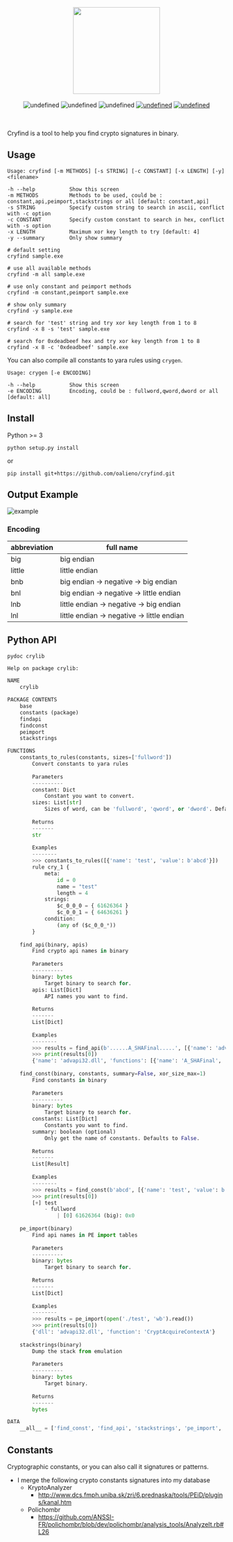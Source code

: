 <div id="mybrand" align="center">
    <img src="https://i.imgur.com/s50m6R0.png" height="200">
    <br><br>
    <a><img alt="undefined" src="https://img.shields.io/badge/release-v3.0.1-yellow?style=for-the-badge"></a>
    <a><img alt="undefined" src="https://img.shields.io/badge/license-MIT-brightgreen?style=for-the-badge"></a>
    <a><img alt="undefined" src="https://img.shields.io/badge/-python-9cf?style=for-the-badge&logo=python"></a>
    <a href="https://github.com/oalieno/cryfind/actions"><img alt="undefined" src="https://img.shields.io/badge/ci-pass-brightgreen?style=for-the-badge"></a>
    <a href="https://lgtm.com/projects/g/oalieno/cryfind/"><img alt="undefined" src="https://img.shields.io/badge/lgtm-1-yellow?style=for-the-badge"></a>
    <br><br><br>
</div>

Cryfind is a tool to help you find crypto signatures in binary.

## Usage

```
Usage: cryfind [-m METHODS] [-s STRING] [-c CONSTANT] [-x LENGTH] [-y] <filename>

-h --help           Show this screen
-m METHODS          Methods to be used, could be : constant,api,peimport,stackstrings or all [default: constant,api]
-s STRING           Specify custom string to search in ascii, conflict with -c option
-c CONSTANT         Specify custom constant to search in hex, conflict with -s option
-x LENGTH           Maximum xor key length to try [default: 4]
-y --summary        Only show summary
```

```shell
# default setting
cryfind sample.exe

# use all available methods
cryfind -m all sample.exe

# use only constant and peimport methods
cryfind -m constant,peimport sample.exe

# show only summary
cryfind -y sample.exe

# search for 'test' string and try xor key length from 1 to 8
cryfind -x 8 -s 'test' sample.exe

# search for 0xdeadbeef hex and try xor key length from 1 to 8
cryfind -x 8 -c '0xdeadbeef' sample.exe
```

You can also compile all constants to yara rules using `crygen`.

```
Usage: crygen [-e ENCODING]

-h --help           Show this screen
-e ENCODING         Encoding, could be : fullword,qword,dword or all [default: all]
```

## Install

Python >= 3

```
python setup.py install
```

or

```
pip install git+https://github.com/oalieno/cryfind.git
```

## Output Example

![example](/example.png)

### Encoding

| abbreviation | full name |
| --- | --- |
| big | big endian |
| little | little endian |
| bnb | big endian -> negative -> big endian |
| bnl | big endian -> negative -> little endian |
| lnb | little endian -> negative -> big endian |
| lnl | little endian -> negative -> little endian |

## Python API

```shell
pydoc crylib
```

```python
Help on package crylib:

NAME
    crylib

PACKAGE CONTENTS
    base
    constants (package)
    findapi
    findconst
    peimport
    stackstrings

FUNCTIONS
    constants_to_rules(constants, sizes=['fullword'])
        Convert constants to yara rules
        
        Parameters
        ----------
        constant: Dict
            Constant you want to convert.
        sizes: List[str]
            Sizes of word, can be 'fullword', 'qword', or 'dword'. Defaults to ['fullword'].
        
        Returns
        -------
        str
        
        Examples
        --------
        >>> constants_to_rules([{'name': 'test', 'value': b'abcd'}])
        rule cry_1 {
            meta:
                id = 0
                name = "test"
                length = 4
            strings:
                $c_0_0_0 = { 61626364 }
                $c_0_0_1 = { 64636261 }
            condition:
                (any of ($c_0_0_*))
        }
    
    find_api(binary, apis)
        Find crypto api names in binary
        
        Parameters
        ----------
        binary: bytes
            Target binary to search for.
        apis: List[Dict]
            API names you want to find.
        
        Returns
        -------
        List[Dict]
        
        Examples
        --------
        >>> results = find_api(b'......A_SHAFinal.....', [{'name': 'advapi32.dll', 'functions': ['A_SHAFinal', 'A_SHAInit']}])
        >>> print(results[0])
        {'name': 'advapi32.dll', 'functions': [{'name': 'A_SHAFinal', 'addresses': [6]}]}
    
    find_const(binary, constants, summary=False, xor_size_max=1)
        Find constants in binary
        
        Parameters
        ----------
        binary: bytes
            Target binary to search for.
        constants: List[Dict]
            Constants you want to find.
        summary: boolean (optional)
            Only get the name of constants. Defaults to False.
        
        Returns
        -------
        List[Result]
        
        Examples
        --------
        >>> results = find_const(b'abcd', [{'name': 'test', 'value': b'abcd'}])
        >>> print(results[0])
        [+] test
            - fullword
                | [0] 61626364 (big): 0x0
    
    pe_import(binary)
        Find api names in PE import tables
        
        Parameters
        ----------
        binary: bytes
            Target binary to search for.
        
        Returns
        -------
        List[Dict]
        
        Examples
        --------
        >>> results = pe_import(open('./test', 'wb').read())
        >>> print(results[0])
        {'dll': 'advapi32.dll', 'function': 'CryptAcquireContextA'}
    
    stackstrings(binary)
        Dump the stack from emulation
        
        Parameters
        ----------
        binary: bytes
            Target binary.
        
        Returns
        -------
        bytes

DATA
    __all__ = ['find_const', 'find_api', 'stackstrings', 'pe_import', 'con...
```

## Constants

Cryptographic constants, or you can also call it signatures or patterns.

* I merge the following crypto constants signatures into my database
    * KryptoAnalyzer
        - http://www.dcs.fmph.uniba.sk/zri/6.prednaska/tools/PEiD/plugins/kanal.htm
    * Polichombr
        - https://github.com/ANSSI-FR/polichombr/blob/dev/polichombr/analysis_tools/AnalyzeIt.rb#L26
